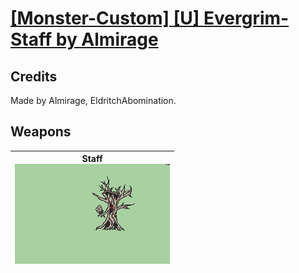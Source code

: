 # [\[Monster-Custom\] \[U\] Evergrim-Staff by Almirage](./)
## Credits

Made by Almirage, EldritchAbomination.

## Weapons

| <b>Staff</b><br/><img alt="Staff animation" src="./7.%20Staff/Staff.gif"/> |
| :---: |
